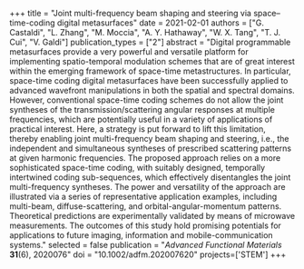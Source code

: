 +++
title = "Joint multi-frequency beam shaping and steering via space–time-coding digital metasurfaces"
date = 2021-02-01
authors = ["G. Castaldi", "L. Zhang", "M. Moccia", "A. Y. Hathaway", "W. X. Tang", "T. J. Cui", "V. Galdi"]
publication_types = ["2"]
abstract = "Digital programmable metasurfaces provide a very powerful and versatile platform for implementing spatio-temporal modulation schemes that are of great interest within the emerging framework of space-time metastructures. In particular, space-time coding digital metasurfaces have been successfully applied to advanced wavefront manipulations in both the spatial and spectral domains. However, conventional space-time coding schemes do not allow the joint syntheses of the transmission/scattering angular responses at multiple frequencies, which are potentially useful in a variety of applications of practical interest. Here, a strategy is put forward to lift this limitation, thereby enabling joint multi-frequency beam shaping and steering, i.e., the independent and simultaneous syntheses of prescribed scattering patterns at given harmonic frequencies. The proposed approach relies on a more sophisticated space-time coding, with suitably designed, temporally intertwined coding sub-sequences, which effectively disentangles the joint multi-frequency syntheses. The power and versatility of the approach are illustrated via a series of representative application examples, including multi-beam, diffuse-scattering, and orbital-angular-momentum patterns. Theoretical predictions are experimentally validated by means of microwave measurements. The outcomes of this study hold promising potentials for applications to future imaging, information and mobile-communication systems."
selected = false
publication = "*Advanced Functional Materials* **31**(6), 2020076"
doi = "10.1002/adfm.202007620"
projects=['STEM']
+++
